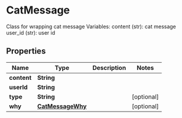 

# CatMessage

Class for wrapping cat message  Variables:     content (str): cat message     user_id (str): user id

## Properties

| Name | Type | Description | Notes |
|------------ | ------------- | ------------- | -------------|
|**content** | **String** |  |  |
|**userId** | **String** |  |  |
|**type** | **String** |  |  [optional] |
|**why** | [**CatMessageWhy**](CatMessageWhy.md) |  |  [optional] |



